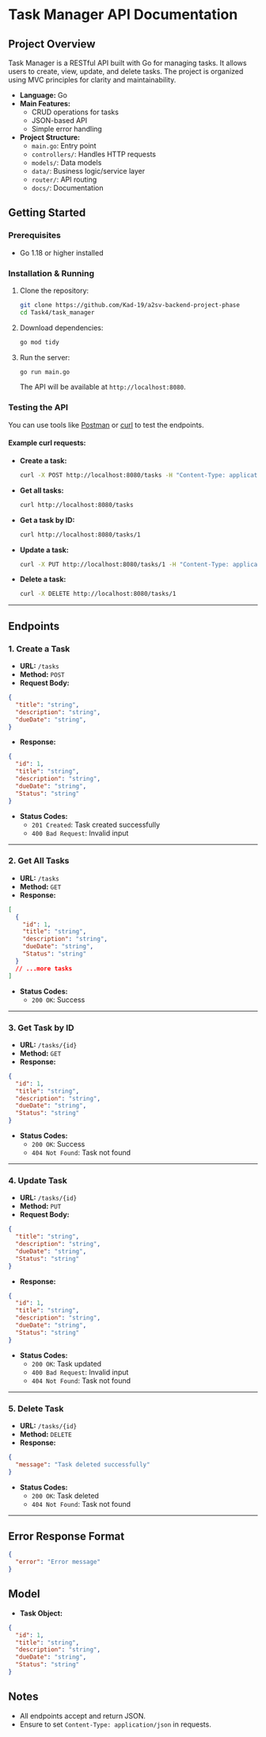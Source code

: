 # Task Manager API Documentation

## Project Overview

Task Manager is a RESTful API built with Go for managing tasks. It allows users to create, view, update, and delete tasks. The project is organized using MVC principles for clarity and maintainability.

- **Language:** Go
- **Main Features:**
  - CRUD operations for tasks
  - JSON-based API
  - Simple error handling
- **Project Structure:**
  - `main.go`: Entry point
  - `controllers/`: Handles HTTP requests
  - `models/`: Data models
  - `data/`: Business logic/service layer
  - `router/`: API routing
  - `docs/`: Documentation

## Getting Started

### Prerequisites

- Go 1.18 or higher installed

### Installation & Running

1. Clone the repository:
   ```sh
   git clone https://github.com/Kad-19/a2sv-backend-project-phase
   cd Task4/task_manager
   ```
2. Download dependencies:
   ```sh
   go mod tidy
   ```
3. Run the server:
   ```sh
   go run main.go
   ```
   The API will be available at `http://localhost:8080`.

### Testing the API

You can use tools like [Postman](https://www.postman.com/) or [curl](https://curl.se/) to test the endpoints.

#### Example curl requests:

- **Create a task:**
  ```sh
  curl -X POST http://localhost:8080/tasks -H "Content-Type: application/json" -d '{"title":"Test","description":"Try out the API","dueDate": "2025-07-15T15:23:27.0682587+03:00"}'
  ```
- **Get all tasks:**
  ```sh
  curl http://localhost:8080/tasks
  ```
- **Get a task by ID:**
  ```sh
  curl http://localhost:8080/tasks/1
  ```
- **Update a task:**
  ```sh
  curl -X PUT http://localhost:8080/tasks/1 -H "Content-Type: application/json" -d '{"title":"Updated","description":"Updated desc","dueDate": "2025-07-15T15:23:27.0682587+03:00"}'
  ```
- **Delete a task:**
  ```sh
  curl -X DELETE http://localhost:8080/tasks/1
  ```

---

## Endpoints

### 1. Create a Task

- **URL:** `/tasks`
- **Method:** `POST`
- **Request Body:**

```json
{
  "title": "string",
  "description": "string",
  "dueDate": "string",
}
```

- **Response:**

```json
{
  "id": 1,
  "title": "string",
  "description": "string",
  "dueDate": "string",
  "Status": "string"
}
```

- **Status Codes:**
  - `201 Created`: Task created successfully
  - `400 Bad Request`: Invalid input

---

### 2. Get All Tasks

- **URL:** `/tasks`
- **Method:** `GET`
- **Response:**

```json
[
  {
    "id": 1,
    "title": "string",
    "description": "string",
    "dueDate": "string",
    "Status": "string"
  }
  // ...more tasks
]
```

- **Status Codes:**
  - `200 OK`: Success

---

### 3. Get Task by ID

- **URL:** `/tasks/{id}`
- **Method:** `GET`
- **Response:**

```json
{
  "id": 1,
  "title": "string",
  "description": "string",
  "dueDate": "string",
  "Status": "string"
}
```

- **Status Codes:**
  - `200 OK`: Success
  - `404 Not Found`: Task not found

---

### 4. Update Task

- **URL:** `/tasks/{id}`
- **Method:** `PUT`
- **Request Body:**

```json
{
  "title": "string",
  "description": "string",
  "dueDate": "string",
  "Status": "string"
}
```

- **Response:**

```json
{
  "id": 1,
  "title": "string",
  "description": "string",
  "dueDate": "string",
  "Status": "string"
}
```

- **Status Codes:**
  - `200 OK`: Task updated
  - `400 Bad Request`: Invalid input
  - `404 Not Found`: Task not found

---

### 5. Delete Task

- **URL:** `/tasks/{id}`
- **Method:** `DELETE`
- **Response:**

```json
{
  "message": "Task deleted successfully"
}
```

- **Status Codes:**
  - `200 OK`: Task deleted
  - `404 Not Found`: Task not found

---

## Error Response Format

```json
{
  "error": "Error message"
}
```

## Model

- **Task Object:**

```json
{
  "id": 1,
  "title": "string",
  "description": "string",
  "dueDate": "string",
  "Status": "string"
}
```

## Notes

- All endpoints accept and return JSON.
- Ensure to set `Content-Type: application/json` in requests.
